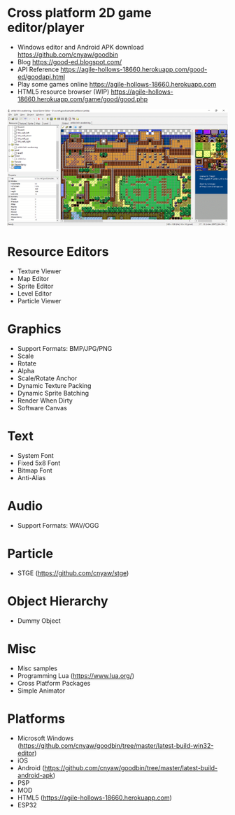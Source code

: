 # Cross platform 2D game editor/player

* Windows editor and Android APK download https://github.com/cnyaw/goodbin
* Blog https://good-ed.blogspot.com/
* API Reference https://agile-hollows-18660.herokuapp.com/good-ed/goodapi.html
* Play some games online https://agile-hollows-18660.herokuapp.com
* HTML5 resource browser (WIP) https://agile-hollows-18660.herokuapp.com/game/good/good.php

![ed](gooded.png)

# Resource Editors
* Texture Viewer
* Map Editor
* Sprite Editor
* Level Editor
* Particle Viewer

# Graphics
* Support Formats: BMP/JPG/PNG
* Scale
* Rotate
* Alpha
* Scale/Rotate Anchor
* Dynamic Texture Packing
* Dynamic Sprite Batching
* Render When Dirty
* Software Canvas

# Text
* System Font
* Fixed 5x8 Font
* Bitmap Font
* Anti-Alias

# Audio
* Support Formats: WAV/OGG

# Particle
* STGE (https://github.com/cnyaw/stge)

# Object Hierarchy
* Dummy Object

# Misc
* Misc samples
* Programming Lua (https://www.lua.org/)
* Cross Platform Packages
* Simple Animator

# Platforms
* Microsoft Windows (https://github.com/cnyaw/goodbin/tree/master/latest-build-win32-editor)
* iOS
* Android (https://github.com/cnyaw/goodbin/tree/master/latest-build-android-apk)
* PSP
* MOD
* HTML5 (https://agile-hollows-18660.herokuapp.com)
* ESP32
